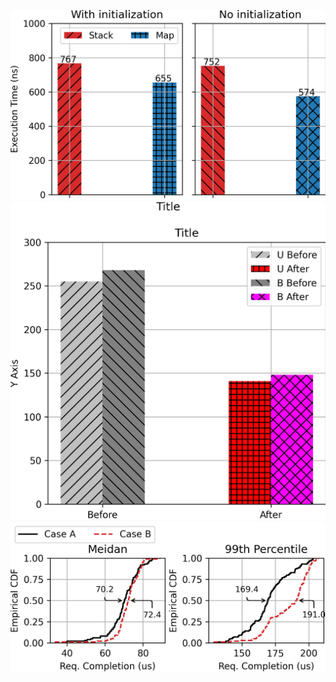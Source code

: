 ![subplot_bar.yaml generated figure](./out/subplot_bar.png "subplot_bar.yaml")
![multiexp_multi_color_bar.yaml generated figure](./out/multiexp_multi_color_bar.png "multiexp_multi_color_bar.yaml")
![ecdf.yaml generated figure](./out/ecdf.png "ecdf.yaml")
